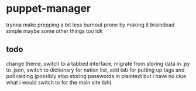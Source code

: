 # puppet-manager
trynna make prepping a bit less burnout prone by making it braindead simple
maybe some other things too idk
## todo
change theme, switch to a tabbed interface, migrate from storing data in .py to .json, switch to dictionary for nation list, add tab for putting up tags and poll raiding (possibly stop storing passwords in plaintext but i have no clue what i would switch to for the main site tbh)
